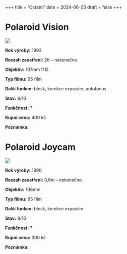 +++
title = 'Ostatní'
date = 2024-06-03
draft = false
+++
# Polaroid Vision

![](vision.jpg)

**Rok výroby:**	1993
    
**Rozsah zaostření:**	2ft – nekonečno

**Objektiv:**	107mm f/12 
    
**Typ filmu:**	95 film

**Další funkce:**	blesk, korekce expozice, autofocus
    
**Stav:**	8/10

**Funkčnost:**	?

**Kupní cena:**	400 kč
    
**Poznámka:**

# Polaroid Joycam

![](joycam.jpg)

**Rok výroby:**	1990
    
**Rozsah zaostření:**	0,6m – nekonečno

**Objektiv:**	106mm 
    
**Typ filmu:**	95 film

**Další funkce:**	blesk, korekce expozice
    
**Stav:**	8/10

**Funkčnost:**	?

**Kupní cena:**	300 kč
    
**Poznámka:**	

